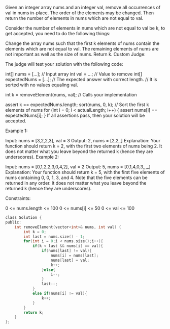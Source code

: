 Given an integer array nums and an integer val, remove all occurrences of val in nums in-place. The order of the elements may be changed. Then return the number of elements in nums which are not equal to val.

Consider the number of elements in nums which are not equal to val be k, to get accepted, you need to do the following things:

Change the array nums such that the first k elements of nums contain the elements which are not equal to val. The remaining elements of nums are not important as well as the size of nums.
Return k.
Custom Judge:

The judge will test your solution with the following code:

int[] nums = [...]; // Input array
int val = ...; // Value to remove
int[] expectedNums = [...]; // The expected answer with correct length.
                            // It is sorted with no values equaling val.

int k = removeElement(nums, val); // Calls your implementation

assert k == expectedNums.length;
sort(nums, 0, k); // Sort the first k elements of nums
for (int i = 0; i < actualLength; i++) {
    assert nums[i] == expectedNums[i];
}
If all assertions pass, then your solution will be accepted.

Example 1:

Input: nums = [3,2,2,3], val = 3
Output: 2, nums = [2,2,_,_]
Explanation: Your function should return k = 2, with the first two elements of nums being 2.
It does not matter what you leave beyond the returned k (hence they are underscores).
Example 2:

Input: nums = [0,1,2,2,3,0,4,2], val = 2
Output: 5, nums = [0,1,4,0,3,_,_,_]
Explanation: Your function should return k = 5, with the first five elements of nums containing 0, 0, 1, 3, and 4.
Note that the five elements can be returned in any order.
It does not matter what you leave beyond the returned k (hence they are underscores).

Constraints:

0 <= nums.length <= 100
0 <= nums[i] <= 50
0 <= val <= 100

```c
class Solution {
public:
    int removeElement(vector<int>& nums, int val) {
        int k = 0;
        int last = nums.size() - 1;
        for(int i = 0;i < nums.size();i++){
            if(k < last && nums[i] == val){
                if(nums[last] != val){
                    nums[i] = nums[last];
                    nums[last] = val;
                    k++;
                }else{
                    i--;
                }
                last--;
            }
            else if(nums[i] != val){
                k++;
            }
        }
        return k;
    }
};
```

